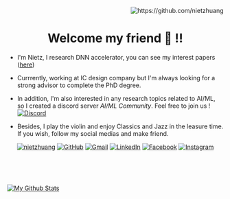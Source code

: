 <!--### Hi there 👋 -->

<!--
**nietzhuang/nietzhuang** is a ✨ _special_ ✨ repository because its `README.md` (this file) appears on your GitHub profile.

Here are some ideas to get you started:

- 🔭 I’m currently working on ...
- 🌱 I’m currently learning ...
- 👯 I’m looking to collaborate on ...
- 🤔 I’m looking for help with ...
- 💬 Ask me about ...
- 📫 How to reach me: ...
- 😄 Pronouns: ...
- ⚡ Fun fact: ...
-->
<p align="right">
<img src="https://komarev.com/ghpvc/?username=nietzhuang&label=VIEWS&style=flat&color=5F9EA0" alt="https://github.com/nietzhuang"/>
</p>
<h1 align="center">
  Welcome my friend 👋 !!
</h1>


- I'm Nietz, I research DNN accelerator, you can see my interest papers ([here](https://github.com/nietzhuang/Literatures))
- Currrently, working at IC design company but I'm always looking for a strong advisor to complete the PhD degree.
- In addition, I'm also interested in any research topics related to AI/ML, so I created a discord server *AI/ML Community*. Feel free to join us !
<a href="https://discord.com/channels/840827431832780820/840827431832780825" target="_blank"><img alt="Discord" src="https://img.shields.io/discord/840827431832780820?style=plastic&logo=Discord&color=FFFFFF&logoColor=white&labelColor=7289DA"></a>
  
- Besides, I play the violin and enjoy Classics and Jazz in the leasure time. If you wish, follow my social medias and make friend.

<p align="center">
    <a href="http://github.com/nietzhuang" target="_blank"><img alt="nietzhuang" src="https://img.shields.io/github/followers/nietzhuang?style=social"></a>
    <a href="http://github.com/nietzhuang" target="_blank"><img alt="GitHub" src="http://img.shields.io/badge/-nietzhuang-FFFFFF?style=plastic&logo=GitHub&logoColor=white&labelColor=000000"></a>
    <a href="mailto:rock19910423@gmail.com"><img alt="Gmail" src="https://img.shields.io/badge/-Gmail-EEEEEE?style=plastic&logo=Gmail&logoColor=white&labelColor=BB001B"></a>
    <a href="https://www.linkedin.com/in/jyun-siou-huang-9b0812169/" target="_blank"><img alt="LinkedIn" src="https://img.shields.io/badge/-LinkedIn-0077B5?style=plastic&logo=LinkedIn&logoColor=white&labelColor=0077B5"></a>
    <a href="https://www.facebook.com/rock19910423" target="_blank"><img alt="Facebook" src="https://img.shields.io/badge/-Facebook-3B5998?style=plastic&logo=Facebook&logoColor=white&labelColor=3B5998"></a>
    <a href="https://www.instagram.com/nietz.huang/" target="_blank"><img alt="Instagram" src="https://img.shields.io/badge/-Instagram-BC2A8D?style=plastic&logo=Instagram&logoColor=white&labelColor=BC2A8D"></a>
</p>
<br>
<br>
<br>

[![My Github Stats](https://github-readme-stats.vercel.app/api?username=nietzhuang&show_icons=true&hide_border=true&title_color=F08080&icon_color=F1C40F&text_color=9f9f9f&bg_color=131723)](https://github.com/nietzhuang)



<!--
<p align="center">
    <a href="http://github.com/nietzhuang" target="_blank"><img alt="nietzhuang" src="https://img.shields.io/github/followers/nietzhuang?style=social"></a>
    <a href="https://discord.com/channels/840827431832780820/840827431832780825" target="_blank"><img alt="Discord" src="https://img.shields.io/discord/840827431832780820?style=plastic&logo=Discord&color=FFFFFF&logoColor=white&labelColor=7289DA"></a>
</p>

 ([link](https://discord.gg/BCqr4aMqMJ))
-->

